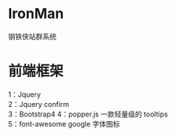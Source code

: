 # IronMan

钢铁侠站群系统

# 前端框架

1：Jquery  
2：Jquery confirm  
3：Bootstrap4
4：popper.js 一款轻量级的 tooltips  
5：font-awesome google 字体图标
